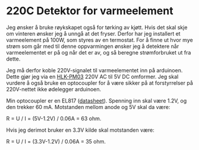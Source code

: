 # 220C Detektor for varmeelement

Jeg ønsker å bruke røykskapet også for tørking av kjøtt. Hvis det skal skje om vinteren ønsker jeg å unngå at det fryser. Derfor har jeg installert et varmeelement på 100W, som styres av en termostat. For å finne ut hvor mye strøm som går med til denne oppvarmingen ønsker jeg å detektere når varmeelementet er på og når det er av, og så beregne strømforbruket ut fra dette.

Jeg må derfor koble 220V-signalet til varmeelementet inn på arduinoen. Dette gjør jeg via en [HLK-PM03](http://www.ebay.com/itm/272252759542?_trksid=p2057872.m2749.l2649&ssPageName=STRK%3AMEBIDX%3AIT) 220V AC til 5V DC omformer. Jeg skal vurdere å også bruke en optocoupler for å være sikker på at forstyrrelser på 220V-nettet ikke ødelegger arduinoen.


Min optocoupler er en EL817 ([datasheet](http://www.everlight.com/file/ProductFile/EL817.pdf)). Spenning inn skal være 1.2V, og den trekker 60 mA. Motstanden mellom anode og 5V skal da være:

R = U / I = (5V-1.2V) / 0.06A = 63 ohm.

Hvis jeg derimot bruker en 3.3V kilde skal motstanden være:

R = U / I = (3.3V-1.2V) / 0.06A = 35 ohm.
